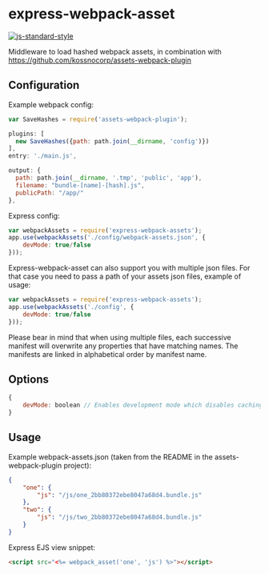 express-webpack-asset
===============

[![js-standard-style](https://img.shields.io/badge/code%20style-standard-brightgreen.svg?style=flat)](https://github.com/feross/standard)

Middleware to load hashed webpack assets, in combination with https://github.com/kossnocorp/assets-webpack-plugin

## Configuration

Example webpack config:

```javascript
var SaveHashes = require('assets-webpack-plugin');

plugins: [
  new SaveHashes({path: path.join(__dirname, 'config')})
],
entry: './main.js',

output: {
  path: path.join(__dirname, '.tmp', 'public', 'app'),
  filename: "bundle-[name]-[hash].js",
  publicPath: "/app/"
},
```

Express config:

```javascript
var webpackAssets = require('express-webpack-assets');
app.use(webpackAssets('./config/webpack-assets.json', {
	devMode: true/false
}));
```

Express-webpack-asset can also support you with multiple json files. For that case you need to pass a path of your assets json files, example of usage:
```javascript
var webpackAssets = require('express-webpack-assets');
app.use(webpackAssets('./config', {
	devMode: true/false
}));
```
Please bear in mind that when using multiple files, each successive manifest will overwrite any properties that have matching names. The manifests are linked in alphabetical order by manifest name.

## Options

```javascript
{
	devMode: boolean // Enables development mode which disables caching of the manifest, which is useful when the manifest changes rapidly
}
```


## Usage

Example webpack-assets.json (taken from the README in the assets-webpack-plugin project):

```json
{
    "one": {
        "js": "/js/one_2bb80372ebe8047a68d4.bundle.js"
    },
    "two": {
        "js": "/js/two_2bb80372ebe8047a68d4.bundle.js"
    }
}
```

Express EJS view snippet:

```html
<script src="<%= webpack_asset('one', 'js') %>"></script>

```


